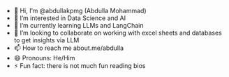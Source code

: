 - 👋 Hi, I’m @abdullakpmg (Abdulla Mohammad)
- 👀 I’m interested in Data Science and AI
- 🌱 I’m currently learning LLMs and LangChain
- 💞️ I’m looking to collaborate on working with excel sheets and databases to get insights via LLM
- 📫 How to reach me about.me/abdulla
- 😄 Pronouns: He/Him
- ⚡ Fun fact: there is not much fun reading bios

<!---
abdullakpmg/abdullakpmg is a ✨ special ✨ repository because its `README.md` (this file) appears on your GitHub profile.
You can click the Preview link to take a look at your changes.
--->

